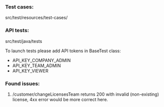 ### Test cases:
src/test/resources/test-cases/ 

### API tests:
src/test/java/tests

To launch tests please add API tokens in BaseTest class: 
- API_KEY_COMPANY_ADMIN 
- API_KEY_TEAM_ADMIN 
- API_KEY_VIEWER

### Found issues:

1. /customer/changeLicensesTeam returns 200 with invalid (non-existing) license, 4xx error would be more correct here.